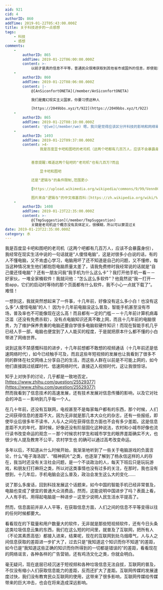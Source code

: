 ```yaml
---
aid: 921
cid: 4
authorID: 860
addTime: 2019-01-22T05:43:00.000Z
title: 关于科技进步的一点感想
tags:
    - 科技
    - 感想
comments:
    -
        authorID: 865
        addTime: 2019-01-22T06:00:00.000Z
        content: >-
            以前才是真的信息不平等，普通民众很难获取到其他省市或国外的信息，即使能获取到的信息也经过了媒体的过滤，随着互联网的发展，信息才慢慢地趋向于平等。而目前国内的这种信息获取情况主要是由于无限制的政府权力以及无限制的网络审查。
    -
        authorID: 860
        addTime: 2019-01-22T08:06:00.000Z
        content: |-
            @[AnSiconfortONETA](/member/AnSiconfortONETA)

            我们是魔幻现实主义国家，你要习惯这种人

            [https://2049bbs.xyz/t/922](https://2049bbs.xyz/t/922)
    -
        authorID: 865
        addTime: 2019-01-22T08:10:00.000Z
        content: '@[we](/member/we) 嗯，我只是觉得应该区分开科技的影响和网络审查的影响'
    -
        authorID: 1493
        addTime: 2019-01-22T09:37:00.000Z
        content: >4-
                我是百度显卡吧和图吧的老司机（这两个吧都有几百万人，应该不会暴露身份）

              
            善意提醒:难道这两个贴吧的"老司机"也有几百万?而且

                显卡吧和图吧

            还是"逻辑与"的条件限制,范围更小  

            [https://upload.wikimedia.org/wikipedia/commons/9/99/Venn0001.svg](https://upload.wikimedia.org/wikipedia/commons/9/99/Venn0001.svg)  

            图片来自"逻辑与"的中文维基百科:[https://zh.wikipedia.org/wiki/%E9%80%BB%E8%BE%91%E4%B8%8E](https://zh.wikipedia.org/wiki/%E9%80%BB%E8%BE%91%E4%B8%8E)
    -
        authorID: 1408
        addTime: 2019-01-23T22:35:00.000Z
        content: >-
            @[TmpSuggestion](/member/TmpSuggestion)
            关键是老司机这个概念没有具体定义，很模糊，所以可以蒙混过关
date: 2019-01-23T22:35:00.000Z
category: 水
---
```


我是百度显卡吧和图吧的老司机（这两个吧都有几百万人，应该不会暴露身份），我经常在现实生活中说的一句话就是“人傻怪电脑”，这是对很多小白说的话，有的人不懂电脑，又不肯虚心学习，电脑用坏了还不知道是自己的问题，又不懂修，每当这种情况发生他们都抱怨电脑质量太差了，请我免费修时我经常说的话就是“自己傻还怪电脑”？还有一朋友问我“我手机为什么这么卡”？我打开他手机一看－－好家伙，一堆全家桶软件！我就问他：“怎么这么多软件”？他竟然说“我一打开一些app，它们的启动时等待的那个页面都有什么软件，我不小心一点就下载了”。难怪！

一想到这，我就突然想起来了一件事，十几年前，好像没有这么多小白！也没有这么多“人傻怪电脑”的人！ 因为十几年前电脑没这么普及，智能手机甚至没有市场，普及率也不可能像现在这么高！而且都有一定的门槛－－十几年前计算机病毒泛滥（还没有免费杀软），没有点电脑知识还真不敢上网，而且十几年前的电脑很贵，为了维护保养贵重的电脑还要自学很多电脑软硬件知识！而现在智能手机几乎已经人手一部，电脑也便宜到了人人能买的程度，于是就把原本什么都不懂的小白带进了网络世界。

说到这我不禁感慨科技的进步，十几年前想都不敢想的视频通话（十几年前还是低速网络时代），如今已经触手可及，而且这些年短视频的发展也让我看到了很多不同的群体在社交网络上分享自己的生活，而这些人群在以前是不可能上网的，如今他们直接跳过纸媒时代、低速网络时代，直接迈入视频时代，这让我很惊讶。

知乎上对快手的讨论，几乎都是一致地否定，[https://www.zhihu.com/question/25529377](https://www.zhihu.com/question/25529377)  
然而我看到了信息技术的高速发展，还有技术发展对信息传播的影响，以及它对社会的冲击－－影响到几乎每一个人。

在几十年前，还没有互联网，电视甚至不是每家每户都有的东西，那个时候，人们之间获得信息的差距不大，因为无非就是那几本大众化的杂志，还有一些报纸，即使毕业后很多年不读书，人与人之间在获得信息方面也不会有多少差距。这是信息差距不大的年代，那时候，好像还没有阶层固化这种说法，农村和小城市好像也流行读书改变命运的观念－－那个时候农村学生和城市学生的眼界差距确实不大，也很少有人提及教育不公平，农村学生也 的确可以通过高考改变命运。

多年以后，不知道从什么时候开始，我渐渐地听到了一些关于电脑游戏的负面言论，什么“电子海洛因”、“精神鸦片”之类，也逐渐了解到了杨永信这样的人的存在，我当时还没有关注社会问题，是一个不谈政治的人，每天下班后只是玩玩游戏，和朋友打打麻将之类，所以对这类事情也没有过多的关注，在那时，我也没有想到，十几年后，手机电脑会这么普及，政治会发生这么大的变化……

说了那么多废话，回到科技发展这个话题来，如今中国的智能手机已经非常普及，电脑也变成了便宜的普通大众消费品，然而，这能说明中国进步了吗？表面上看，人人有手机、用得起电脑是一种进步－这至少说明人民生活水平提高了。

然而，信息面前并非人人平等，在获取信息方面，人们之间的信息不平等变得以往的任何时候都要大。

看看现在的下载量和用户数量大的软件，无非就是那些短视频软件，还有今日头条这类垃圾信息云集的东西，我们在这么短的时间里，就普及了互联网，把所有人（不论其素质高低）都接入进来，结果呢，现在的互联网到处乌烟瘴气，人与人之间信息获取的差距进一步扩大了，过去只是“我知道这个知识而你不知道”的差距，如今已是“我知道这些正确的知识而你所得到的一切都是错误的”的差距，看看现在的网络谣言，各种各样的广告营销，还有鸡汤文化之类，你就会明白。

毫无疑问，现在底层已经沉迷于短视频和各种垃圾信息无法自拔，互联网的普及，不仅没有缩小人们获取信息能力的差距，反而还扩大了差距。互联网传媒的发展速度过快，我们没有教育民众互联网的使用，这带来了很多影响，互联网传媒给传媒带来的巨大冲击，也会在将来造成深远影响。
